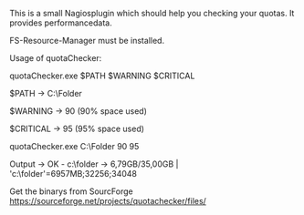 This is a small Nagiosplugin which should help you checking your quotas. It provides performancedata.

FS-Resource-Manager must be installed.

Usage of quotaChecker:

quotaChecker.exe $PATH $WARNING $CRITICAL

$PATH -> C:\Folder 

$WARNING -> 90 (90% space used) 

$CRITICAL -> 95 (95% space used)

quotaChecker.exe C:\Folder 90 95

Output -> OK - c:\folder -> 6,79GB/35,00GB | 'c:\folder'=6957MB;32256;34048

Get the binarys from SourcForge https://sourceforge.net/projects/quotachecker/files/
